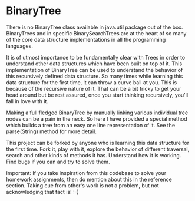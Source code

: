 BinaryTree
==========
There is no BinaryTree class available in java.util package out of the box. 
BinaryTrees and in specific BinarySearchTrees are at the heart of so many of
the core data structure implementations in all the programming languages.

It is of utmost importance to be fundamentally clear with Trees in order to 
understand other data structures which have been built on top of it. This 
implementation of BinaryTree can be used to understand the behavior of this 
recursively defined data structure. So many times while learning this data structure 
for the first time, it can throw a curve ball at you. This is because of the 
recursive nature of it. That can be a bit tricky to get your head around but 
be rest assured, once you start thinking recursively, you'll fall in love with it.

Making a full fledged BinaryTree by manually linking various individual tree nodes can be a
pain in the neck. So here I have provided a special method which builds a tree from an easy
one line representation of it. See the parse(String) method for more detail.

This project can be forked by anyone who is learning this data structure for the first
time. Fork it, play with it, explore the behavior of different traversal, search and other
kinds of methods it has. Understand how it is working. Find bugs if you can and try to
solve them.

Important:
If you take inspiration from this codebase to solve your homework assignments, then do mention about
this in the reference section. Taking cue from other's work is not a problem, but not acknowledging
that fact is! :-)

